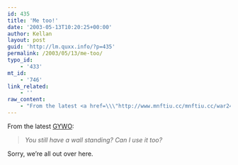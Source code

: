 ```yaml
---
id: 435
title: 'Me too!'
date: '2003-05-13T10:20:25+00:00'
author: Kellan
layout: post
guid: 'http://lm.quxx.info/?p=435'
permalink: /2003/05/13/me-too/
typo_id:
    - '433'
mt_id:
    - '746'
link_related:
    - ''
raw_content:
    - "From the latest <a href=\\\"http://www.mnftiu.cc/mnftiu.cc/war24.html\\\" title=\\\"Have you seen my Bok of Vitures\\\">GYWO</a>:\r\n<blockquote>\r\n<em>You still have a wall standing?  Can I use it too?</em>\r\n</blockquote>\r\nSorry, we\\'re all out over here."
---
```


From the latest [GYWO](http://www.mnftiu.cc/mnftiu.cc/war24.html "Have you seen my Bok of Vitures"):

> *You still have a wall standing? Can I use it too?*

Sorry, we’re all out over here. 